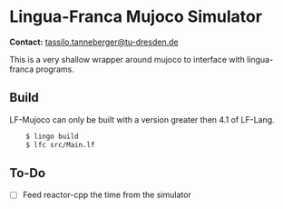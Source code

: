 # Lingua-Franca Mujoco Simulator

**Contact:** <tassilo.tanneberger@tu-dresden.de>

This is a very shallow wrapper around mujoco to interface with lingua-franca programs.

## Build

LF-Mujoco can only be built with a version greater then 4.1 of LF-Lang.

```bash
    $ lingo build
    $ lfc src/Main.lf
```

## To-Do

- [ ] Feed reactor-cpp the time from the simulator


